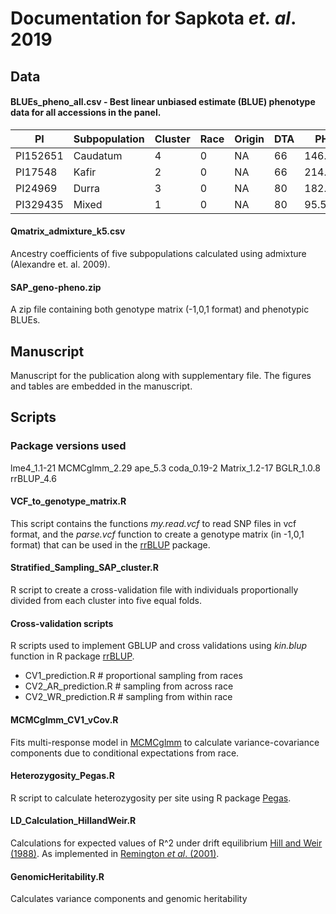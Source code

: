 # Documentation for Sapkota *et. al*. 2019

## Data

#### BLUEs_pheno_all.csv - Best linear unbiased estimate (BLUE) phenotype data for all accessions in the panel.
|PI|Subpopulation|Cluster|Race|Origin|DTA|PH|GN|GW|GY|FLH|PL|BL|
|---|---|---|---|---|---|---|---|---|---|---|---|---|
|PI152651|Caudatum|4|0|NA|66|146.61|1286|27.32|43.95|97|14.33333333|57.95|
|PI17548|Kafir|2|0|NA|66|214.06|1167|15.62|26.66|156.8333333|22.83333333|83.41666667|
|PI24969|Durra|3|0|NA|80|182.06|1319|29.92|50.86|162|13.33333333|41.83333333|
|PI329435|Mixed|1|0|NA|80|95.5|1388|15.68|30.47|65.83333333|26|72.58333333|

#### Qmatrix_admixture_k5.csv
Ancestry coefficients of five subpopulations calculated using admixture (Alexandre et. al. 2009).

#### SAP_geno-pheno.zip
A zip file containing both genotype matrix (-1,0,1 format) and phenotypic BLUEs.

## Manuscript
Manuscript for the publication along with supplementary file. The figures and tables are embedded in the manuscript.

## Scripts

### Package versions used
lme4_1.1-21   MCMCglmm_2.29 ape_5.3       coda_0.19-2   Matrix_1.2-17 BGLR_1.0.8    rrBLUP_4.6

#### VCF_to_genotype_matrix.R 
This script contains the functions *my.read.vcf* to read SNP files in vcf format, and the *parse.vcf* function to create a genotype matrix (in -1,0,1 format) that can be used in the [rrBLUP](https://cran.r-project.org/web/packages/rrBLUP/index.html) package.

#### Stratified_Sampling_SAP_cluster.R
R script to create a cross-validation file with individuals proportionally divided from each cluster into five equal folds.

#### Cross-validation scripts
R scripts used to implement GBLUP and cross validations using *kin.blup* function in R package [rrBLUP](https://cran.r-project.org/web/packages/rrBLUP/index.html).

* CV1_prediction.R      # proportional sampling from races
* CV2_AR_prediction.R   # sampling from across race
* CV2_WR_prediction.R   # sampling from within race

#### MCMCglmm_CV1_vCov.R
Fits multi-response model in [MCMCglmm](https://cran.r-project.org/web/packages/MCMCglmm/index.html) to calculate variance-covariance components due to conditional expectations from race.

#### Heterozygosity_Pegas.R
R script to calculate heterozygosity per site using R package [Pegas](https://cran.r-project.org/web/packages/pegas/index.html).

#### LD_Calculation_HillandWeir.R
Calculations for expected values of R^2 under drift equilibrium [Hill and Weir (1988)](https://www.sciencedirect.com/science/article/pii/0040580988900044). As implemented in [Remington *et al*. (2001)](https://www.pnas.org/content/98/20/11479.long).

#### GenomicHeritability.R
Calculates variance components and genomic heritability
